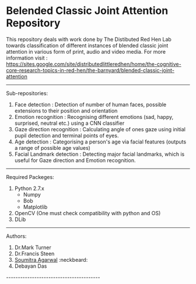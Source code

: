Belended Classic Joint Attention Repository
============================================

This repository deals with work done by The Distibuted Red Hen Lab towards classification of different instances of blended classic joint attention in various form of print, audio and video media. For more information visit : https://sites.google.com/site/distributedlittleredhen/home/the-cognitive-core-research-topics-in-red-hen/the-barnyard/blended-classic-joint-attention

---------------------------------------------

Sub-repositories:

1. Face detection : Detection of number of human faces, possible extensions to their position and orientation
2. Emotion recognition : Recognising different emotions (sad, happy, surprised, neutral etc.) using a CNN classifier
3. Gaze direction recognition : Calculating angle of ones gaze using initial pupil detection and terminal points of eyes.
4. Age detection : Categorising a person's age via facial features (outputs a range of possible age values)
5. Facial Landmark detection : Detecting major facial landmarks, which is useful for Gaze direction and Emotion recognition. 

----------------------------------------

Required Packeges:

<ol>
	<li> Python 2.7.x
	<ul>
		<li> Numpy </li>
		<li> Bob </li>
		<li> Matplotlib </li>
	</ul>
	</li>
<li> OpenCV (One must check compatibility with python and OS) </li>
<li> DLib </li>
</ol>

-----------------------------------------

Authors:

<ol>
 	<li> Dr.Mark Turner </li>
 	<li> Dr.Francis Steen </li>
	<li> <a href = "https://github.com/SoumitraAgarwal" target="">Soumitra Agarwal</a> :neckbeard: </li>
	<li> Debayan Das </li>
</ol>
----------------------------------------
